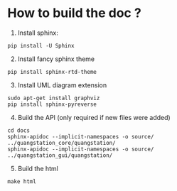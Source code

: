 # How to build the doc ?

1. Install sphinx: 
``` 
pip install -U Sphinx 
``` 

2. Install fancy sphinx theme 
``` 
pip install sphinx-rtd-theme 
``` 

3. Install UML diagram extension 
``` 
sudo apt-get install graphviz 
pip install sphinx-pyreverse 
``` 

4. Build the API (only required if new files were added)
```
cd docs
sphinx-apidoc --implicit-namespaces -o source/ ../quangstation_core/quangstation/
sphinx-apidoc --implicit-namespaces -o source/ ../quangstation_gui/quangstation/
```

5. Build the html

```
make html
```